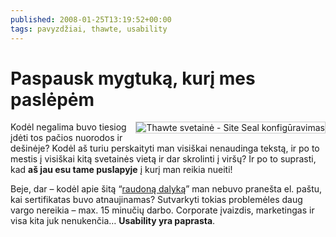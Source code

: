 ```yaml
---
published: 2008-01-25T13:19:52+00:00
tags: pavyzdžiai, thawte, usability
---
```


# Paspausk mygtuką, kurį mes paslėpėm

<p><img src="https://www.dominykas.lt/uploads/2008/01/site-seal.png" alt="Thawte svetainė - Site Seal konfigūravimas" style="border:1px solid #ccc;float:right;margin-left: 10px;"> Kodėl negalima buvo tiesiog įdėti tos pačios nuorodos ir dešinėje? Kodėl aš turiu perskaityti man visiškai nenaudinga tekstą, ir po to mestis į visiškai kitą svetainės vietą ir dar skrolinti į viršų? Ir po to suprasti, kad <strong>aš jau esu tame puslapyje</strong> į kurį man reikia nueiti!</p>
<p>Beje, dar – kodėl apie šitą “<a href="https://www.thawte.com/ssl-digital-certificates/trusted-site-seal/siteseal_installation.html">raudoną dalyką</a>” man nebuvo pranešta el. paštu, kai sertifikatas buvo atnaujinamas? Sutvarkyti tokias problemėles daug vargo nereikia – max. 15 minučių darbo. Corporate įvaizdis, marketingas ir visa kita juk nenukenčia… <strong>Usability yra paprasta</strong>.</p>